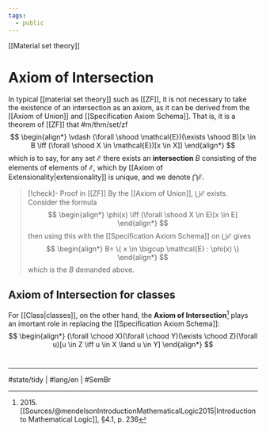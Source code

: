 ```yaml
---
tags:
  - public
---
```

[[Material set theory]]
# Axiom of Intersection

In typical [[material set theory]] such as [[ZF]], it is not necessary to take the existence of an intersection as an axiom, as it can be derived from the [[Axiom of Union]] and [[Specification Axiom Schema]].
That is, it is a theorem of [[ZF]] that #m/thm/set/zf 
$$
\begin{align*}
\vdash (\forall \shood \mathcal{E})(\exists \shood B)[x \in B \iff (\forall \shood X \in \mathcal{E})[x \in X]]
\end{align*}
$$
which is to say,
for any set $\mathcal{E}$ there exists an **intersection** $B$ consisting of the elements of elements of $\mathcal{E}$, which by [[Axiom of Extensionality|extensionality]] is unique, and we denote $\bigcap \mathcal{E}$.

> [!check]- Proof in [[ZF]]
> By the [[Axiom of Union]], $\bigcup \mathcal{E}$ exists. Consider the formula
> $$
> \begin{align*}
> \phi(x) \iff (\forall \shood X \in E)[x \in E]
> \end{align*}
> $$
> then using this with the [[Specification Axiom Schema]] on $\bigcup \mathcal{E}$ gives
> $$
> \begin{align*}
> B= \{ x \in \bigcup \mathcal{E} : \phi(x) \}
> \end{align*}
> $$
> which is the $B$ demanded above. <span class="QED"/>

## Axiom of Intersection for classes

For [[Class|classes]], on the other hand, the **Axiom of Intersection**[^2015] plays an imortant role in replacing the [[Specification Axiom Schema]]:
$$
\begin{align*}
(\forall \chood X)(\forall \chood Y)(\exists \chood Z)(\forall u)[u \in Z \iff u \in X \land u \in Y]
\end{align*}
$$

  [^2015]: 2015\. [[Sources/@mendelsonIntroductionMathematicalLogic2015|Introduction to Mathematical Logic]], §4.1, p. 236

#
---
#state/tidy | #lang/en | #SemBr
